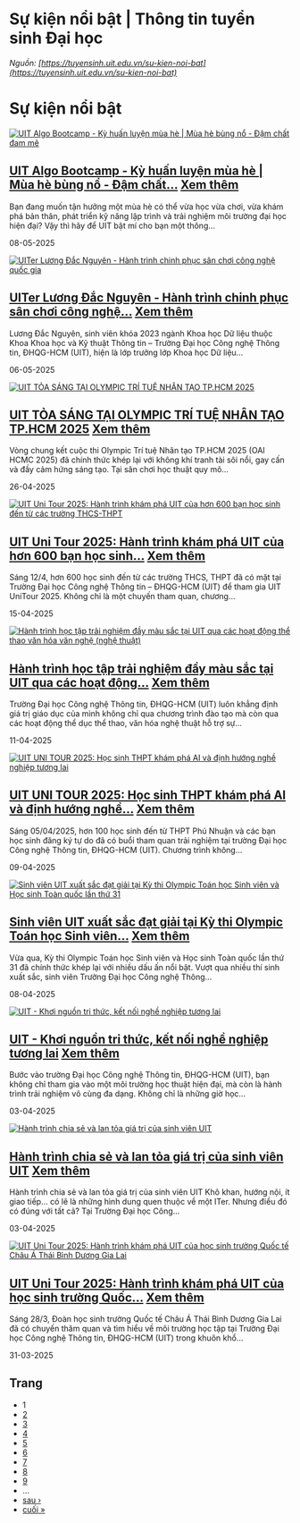 # Sự kiện nổi bật | Thông tin tuyển sinh Đại học

_Nguồn: [https://tuyensinh.uit.edu.vn/su-kien-noi-bat](https://tuyensinh.uit.edu.vn/su-kien-noi-bat)_

# Sự kiện nổi bật

[![UIT Algo Bootcamp - Kỳ huấn luyện mùa hè | Mùa hè bùng nổ - Đậm chất đam mê](https://tuyensinh.uit.edu.vn/sites/default/files/styles/uitnews/public/uploads/images/thumbs/202505/uit-traihe-poster-2025_1.jpg?itok=FPYPUx7L "UIT Algo Bootcamp - Kỳ huấn luyện mùa hè | Mùa hè bùng nổ - Đậm chất đam mê")](https://tuyensinh.uit.edu.vn/uit-algo-bootcamp-ky-huan-luyen-mua-he-mua-he-bung-no-dam-chat-dam-me)

## [UIT Algo Bootcamp - Kỳ huấn luyện mùa hè | Mùa hè bùng nổ - Đậm chất...](https://tuyensinh.uit.edu.vn/uit-algo-bootcamp-ky-huan-luyen-mua-he-mua-he-bung-no-dam-chat-dam-me) [Xem thêm](https://tuyensinh.uit.edu.vn/uit-algo-bootcamp-ky-huan-luyen-mua-he-mua-he-bung-no-dam-chat-dam-me)

Bạn đang muốn tận hưởng một mùa hè có thể vừa học vừa chơi, vừa khám phá bản thân, phát triển kỹ năng lập trình và trải nghiệm môi trường đại học hiện đại? Vậy thì hãy để UIT bật mí cho bạn một thông...

08-05-2025

[![UITer Lương Đắc Nguyên - Hành trình chinh phục sân chơi công nghệ quốc gia ](https://tuyensinh.uit.edu.vn/sites/default/files/styles/uitnews/public/uploads/images/thumbs/202505/dac_nguyen.jpg?itok=WJRhrUl4 "UITer Lương Đắc Nguyên - Hành trình chinh phục sân chơi công nghệ quốc gia ")](https://tuyensinh.uit.edu.vn/uiter-luong-dac-nguyen-hanh-trinh-chinh-phuc-san-choi-cong-nghe-quoc-gia)

## [UITer Lương Đắc Nguyên - Hành trình chinh phục sân chơi công nghệ...](https://tuyensinh.uit.edu.vn/uiter-luong-dac-nguyen-hanh-trinh-chinh-phuc-san-choi-cong-nghe-quoc-gia) [Xem thêm](https://tuyensinh.uit.edu.vn/uiter-luong-dac-nguyen-hanh-trinh-chinh-phuc-san-choi-cong-nghe-quoc-gia)

Lương Đắc Nguyên, sinh viên khóa 2023 ngành Khoa học Dữ liệu thuộc Khoa Khoa học và Kỹ thuật Thông tin – Trường Đại học Công nghệ Thông tin, ĐHQG-HCM (UIT), hiện là lớp trưởng lớp Khoa học Dữ liệu...

06-05-2025

[![UIT TỎA SÁNG TẠI OLYMPIC TRÍ TUỆ NHÂN TẠO TP.HCM 2025](https://tuyensinh.uit.edu.vn/sites/default/files/styles/uitnews/public/uploads/images/thumbs/202504/dsc04031.jpg?itok=0mmxiBKY "UIT TỎA SÁNG TẠI OLYMPIC TRÍ TUỆ NHÂN TẠO TP.HCM 2025")](https://tuyensinh.uit.edu.vn/uit-toa-sang-tai-olympic-tri-tue-nhan-tao-tphcm-2025)

## [UIT TỎA SÁNG TẠI OLYMPIC TRÍ TUỆ NHÂN TẠO TP.HCM 2025](https://tuyensinh.uit.edu.vn/uit-toa-sang-tai-olympic-tri-tue-nhan-tao-tphcm-2025) [Xem thêm](https://tuyensinh.uit.edu.vn/uit-toa-sang-tai-olympic-tri-tue-nhan-tao-tphcm-2025)

Vòng chung kết cuộc thi Olympic Trí tuệ Nhân tạo TP.HCM 2025 (OAI HCMC 2025) đã chính thức khép lại với không khí tranh tài sôi nổi, gay cấn và đầy cảm hứng sáng tạo. Tại sân chơi học thuật quy mô...

26-04-2025

[![UIT Uni Tour 2025: Hành trình khám phá UIT của hơn 600 bạn học sinh đến từ các trường THCS-THPT](https://tuyensinh.uit.edu.vn/sites/default/files/styles/uitnews/public/uploads/images/thumbs/202504/unitour-3.jpg?itok=nVR9f8KP "UIT Uni Tour 2025: Hành trình khám phá UIT của hơn 600 bạn học sinh đến từ các trường THCS-THPT")](https://tuyensinh.uit.edu.vn/uit-uni-tour-2025-hanh-trinh-kham-pha-uit-cua-hon-600-ban-hoc-sinh-den-tu-cac-truong-thcs-thpt)

## [UIT Uni Tour 2025: Hành trình khám phá UIT của hơn 600 bạn học sinh...](https://tuyensinh.uit.edu.vn/uit-uni-tour-2025-hanh-trinh-kham-pha-uit-cua-hon-600-ban-hoc-sinh-den-tu-cac-truong-thcs-thpt) [Xem thêm](https://tuyensinh.uit.edu.vn/uit-uni-tour-2025-hanh-trinh-kham-pha-uit-cua-hon-600-ban-hoc-sinh-den-tu-cac-truong-thcs-thpt)

Sáng 12/4, hơn 600 học sinh đến từ các trường THCS, THPT đã có mặt tại Trường Đại học Công nghệ Thông tin – ĐHQG-HCM (UIT) để tham gia UIT UniTour 2025. Không chỉ là một chuyến tham quan, chương...

15-04-2025

[![Hành trình học tập trải nghiệm đầy màu sắc tại UIT qua các hoạt động thể thao văn hóa văn nghệ (nghệ thuật)](https://tuyensinh.uit.edu.vn/sites/default/files/styles/uitnews/public/uploads/images/thumbs/202504/n23.jpg?itok=-UVvqoPR "Hành trình học tập trải nghiệm đầy màu sắc tại UIT qua các hoạt động thể thao văn hóa văn nghệ (nghệ thuật)")](https://tuyensinh.uit.edu.vn/hanh-trinh-hoc-tap-trai-nghiem-day-mau-sac-tai-uit-qua-cac-hoat-dong-thao-van-hoa-van-nghe-nghe-thuat)

## [Hành trình học tập trải nghiệm đầy màu sắc tại UIT qua các hoạt động...](https://tuyensinh.uit.edu.vn/hanh-trinh-hoc-tap-trai-nghiem-day-mau-sac-tai-uit-qua-cac-hoat-dong-thao-van-hoa-van-nghe-nghe-thuat) [Xem thêm](https://tuyensinh.uit.edu.vn/hanh-trinh-hoc-tap-trai-nghiem-day-mau-sac-tai-uit-qua-cac-hoat-dong-thao-van-hoa-van-nghe-nghe-thuat)

Trường Đại học Công nghệ Thông tin, ĐHQG-HCM (UIT) luôn khẳng định giá trị giáo dục của mình không chỉ qua chương trình đào tạo mà còn qua các hoạt động thể dục thể thao, văn hóa nghệ thuật hỗ trợ sự...

11-04-2025

[![UIT UNI TOUR 2025: Học sinh THPT khám phá AI và định hướng nghề nghiệp tương lai](https://tuyensinh.uit.edu.vn/sites/default/files/styles/uitnews/public/uploads/images/thumbs/202504/unitour1_003.jpg?itok=2ExD0N-n "UIT UNI TOUR 2025: Học sinh THPT khám phá AI và định hướng nghề nghiệp tương lai")](https://tuyensinh.uit.edu.vn/uit-uni-tour-2025-hoc-sinh-thpt-kham-pha-ai-va-dinh-huong-nghe-nghiep-tuong-lai)

## [UIT UNI TOUR 2025: Học sinh THPT khám phá AI và định hướng nghề...](https://tuyensinh.uit.edu.vn/uit-uni-tour-2025-hoc-sinh-thpt-kham-pha-ai-va-dinh-huong-nghe-nghiep-tuong-lai) [Xem thêm](https://tuyensinh.uit.edu.vn/uit-uni-tour-2025-hoc-sinh-thpt-kham-pha-ai-va-dinh-huong-nghe-nghiep-tuong-lai)

Sáng 05/04/2025, hơn 100 học sinh đến từ THPT Phú Nhuận và các bạn học sinh đăng ký tự do đã có buổi tham quan trải nghiệm tại trường Đại học Công nghệ Thông tin, ĐHQG-HCM (UIT). Chương trình không...

09-04-2025

[![Sinh viên UIT xuất sắc đạt giải tại Kỳ thi Olympic Toán học Sinh viên và Học sinh Toàn quốc lần thứ 31](https://tuyensinh.uit.edu.vn/sites/default/files/styles/uitnews/public/uploads/images/thumbs/202504/math_003.jpg?itok=vJ1b_GA3 "Sinh viên UIT xuất sắc đạt giải tại Kỳ thi Olympic Toán học Sinh viên và Học sinh Toàn quốc lần thứ 31")](https://tuyensinh.uit.edu.vn/sinh-vien-uit-xuat-sac-dat-giai-tai-ky-thi-olympic-toan-hoc-sinh-vien-va-hoc-sinh-toan-quoc-lan-thu-31)

## [Sinh viên UIT xuất sắc đạt giải tại Kỳ thi Olympic Toán học Sinh viên...](https://tuyensinh.uit.edu.vn/sinh-vien-uit-xuat-sac-dat-giai-tai-ky-thi-olympic-toan-hoc-sinh-vien-va-hoc-sinh-toan-quoc-lan-thu-31) [Xem thêm](https://tuyensinh.uit.edu.vn/sinh-vien-uit-xuat-sac-dat-giai-tai-ky-thi-olympic-toan-hoc-sinh-vien-va-hoc-sinh-toan-quoc-lan-thu-31)

Vừa qua, Kỳ thi Olympic Toán học Sinh viên và Học sinh Toàn quốc lần thứ 31 đã chính thức khép lại với nhiều dấu ấn nổi bật. Vượt qua nhiều thí sinh xuất sắc, sinh viên Trường Đại học Công nghệ Thông...

08-04-2025

[![UIT - Khơi nguồn tri thức, kết nối nghề nghiệp tương lai ](https://tuyensinh.uit.edu.vn/sites/default/files/styles/uitnews/public/uploads/images/thumbs/202504/b7.jpg?itok=okT_ccWn "UIT - Khơi nguồn tri thức, kết nối nghề nghiệp tương lai ")](https://tuyensinh.uit.edu.vn/uit-khoi-nguon-tri-thuc-ket-noi-nghe-nghiep-tuong-lai)

## [UIT - Khơi nguồn tri thức, kết nối nghề nghiệp tương lai](https://tuyensinh.uit.edu.vn/uit-khoi-nguon-tri-thuc-ket-noi-nghe-nghiep-tuong-lai) [Xem thêm](https://tuyensinh.uit.edu.vn/uit-khoi-nguon-tri-thuc-ket-noi-nghe-nghiep-tuong-lai)

Bước vào trường Đại học Công nghệ Thông tin, ĐHQG-HCM (UIT), bạn không chỉ tham gia vào một môi trường học thuật hiện đại, mà còn là hành trình trải nghiệm vô cùng đa dạng. Không chỉ là những giờ học...

03-04-2025

[![Hành trình chia sẻ và lan tỏa giá trị của sinh viên UIT](https://tuyensinh.uit.edu.vn/sites/default/files/styles/uitnews/public/uploads/images/thumbs/202504/481669770_957037929916698_8943543062826777598_n.jpg?itok=FiLmWp6G "Hành trình chia sẻ và lan tỏa giá trị của sinh viên UIT")](https://tuyensinh.uit.edu.vn/hanh-trinh-chia-se-va-lan-toa-gia-tri-cua-sinh-vien-uit)

## [Hành trình chia sẻ và lan tỏa giá trị của sinh viên UIT](https://tuyensinh.uit.edu.vn/hanh-trinh-chia-se-va-lan-toa-gia-tri-cua-sinh-vien-uit) [Xem thêm](https://tuyensinh.uit.edu.vn/hanh-trinh-chia-se-va-lan-toa-gia-tri-cua-sinh-vien-uit)

Hành trình chia sẻ và lan tỏa giá trị của sinh viên UIT
Khô khan, hướng nội, ít giao tiếp… có lẽ là những hình dung quen thuộc về một ITer. Nhưng điều đó có đúng với tất cả? Tại Trường Đại học Công...

03-04-2025

[![UIT Uni Tour 2025: Hành trình khám phá UIT của học sinh trường Quốc tế Châu Á Thái Bình Dương Gia Lai](https://tuyensinh.uit.edu.vn/sites/default/files/styles/uitnews/public/uploads/images/thumbs/202503/dsc09169.jpg?itok=1ZRhDKG3 "UIT Uni Tour 2025: Hành trình khám phá UIT của học sinh trường Quốc tế Châu Á Thái Bình Dương Gia Lai")](https://tuyensinh.uit.edu.vn/uit-uni-tour-2025-hanh-trinh-kham-pha-uit-cua-hoc-sinh-truong-quoc-te-chau-thai-binh-duong-gia-lai)

## [UIT Uni Tour 2025: Hành trình khám phá UIT của học sinh trường Quốc...](https://tuyensinh.uit.edu.vn/uit-uni-tour-2025-hanh-trinh-kham-pha-uit-cua-hoc-sinh-truong-quoc-te-chau-thai-binh-duong-gia-lai) [Xem thêm](https://tuyensinh.uit.edu.vn/uit-uni-tour-2025-hanh-trinh-kham-pha-uit-cua-hoc-sinh-truong-quoc-te-chau-thai-binh-duong-gia-lai)

Sáng 28/3, Đoàn học sinh trường Quốc tế Châu Á Thái Bình Dương Gia Lai đã có chuyến thăm quan và tìm hiểu về môi trường học tập tại Trường Đại học Công nghệ Thông tin, ĐHQG-HCM (UIT) trong khuôn khổ...

31-03-2025

## Trang

* 1
* [2](https://tuyensinh.uit.edu.vn/su-kien-noi-bat?page=1 "Đến trang 2")
* [3](https://tuyensinh.uit.edu.vn/su-kien-noi-bat?page=2 "Đến trang 3")
* [4](https://tuyensinh.uit.edu.vn/su-kien-noi-bat?page=3 "Đến trang 4")
* [5](https://tuyensinh.uit.edu.vn/su-kien-noi-bat?page=4 "Đến trang 5")
* [6](https://tuyensinh.uit.edu.vn/su-kien-noi-bat?page=5 "Đến trang 6")
* [7](https://tuyensinh.uit.edu.vn/su-kien-noi-bat?page=6 "Đến trang 7")
* [8](https://tuyensinh.uit.edu.vn/su-kien-noi-bat?page=7 "Đến trang 8")
* [9](https://tuyensinh.uit.edu.vn/su-kien-noi-bat?page=8 "Đến trang 9")
* …
* [sau ›](https://tuyensinh.uit.edu.vn/su-kien-noi-bat?page=1 "Đến trang sau")
* [cuối »](https://tuyensinh.uit.edu.vn/su-kien-noi-bat?page=15 "Đến trang cuối cùng")